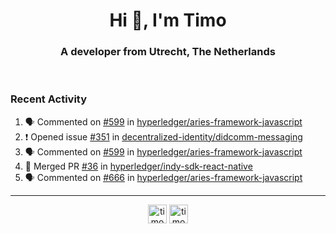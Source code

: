 <h1 align="center">Hi 👋, I'm Timo</h1>
<h3 align="center">A developer from Utrecht, The Netherlands</h3>
<br/>
<!-- https://github.com/rahuldkjain/github-profile-readme-generator --!>

<!--  <p align="left"><img src="https://github-readme-stats.vercel.app/api?username=timoglastra&show_icons=true&count_private=true&" alt="timoglastra" /></p> --!>

<!--
Github language stats
<p align="left"><img src="https://github-readme-stats.vercel.app/api/top-langs/?username=timoglastra&layout=compact" alt="timoglastra" /><p>
-->

<!-- Codestats language stats -->
<!-- <p align="left"><img src="https://codestats-readme.vercel.app/api/top-langs/?username=timoglastra&layout=compact&language_count=12" alt="timoglastra" /><p>    --!>
  
<h3>Recent Activity</h3>

<!--START_SECTION:activity-->
1. 🗣 Commented on [#599](https://github.com/hyperledger/aries-framework-javascript/issues/599) in [hyperledger/aries-framework-javascript](https://github.com/hyperledger/aries-framework-javascript)
2. ❗️ Opened issue [#351](https://github.com/decentralized-identity/didcomm-messaging/issues/351) in [decentralized-identity/didcomm-messaging](https://github.com/decentralized-identity/didcomm-messaging)
3. 🗣 Commented on [#599](https://github.com/hyperledger/aries-framework-javascript/issues/599) in [hyperledger/aries-framework-javascript](https://github.com/hyperledger/aries-framework-javascript)
4. 🎉 Merged PR [#36](https://github.com/hyperledger/indy-sdk-react-native/pull/36) in [hyperledger/indy-sdk-react-native](https://github.com/hyperledger/indy-sdk-react-native)
5. 🗣 Commented on [#666](https://github.com/hyperledger/aries-framework-javascript/issues/666) in [hyperledger/aries-framework-javascript](https://github.com/hyperledger/aries-framework-javascript)
<!--END_SECTION:activity-->

---

<p align="center">
<a href="https://twitter.com/timoglastra" target="blank"><img align="center" src="https://cdn.jsdelivr.net/npm/simple-icons@3.0.1/icons/twitter.svg" alt="timoglastra" height="30" width="30" /></a>
<a href="https://linkedin.com/in/timoglastra" target="blank"><img align="center" src="https://cdn.jsdelivr.net/npm/simple-icons@3.0.1/icons/linkedin.svg" alt="timoglastra" height="30" width="30" /></a>
</p>



